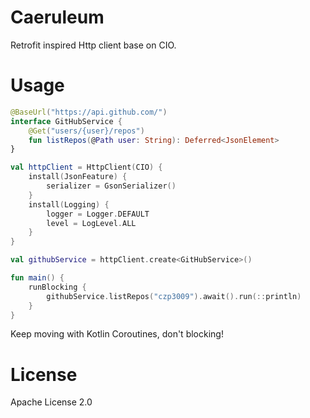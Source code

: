 # Caeruleum
Retrofit inspired Http client base on CIO.

# Usage
```kotlin
@BaseUrl("https://api.github.com/")
interface GitHubService {
    @Get("users/{user}/repos")
    fun listRepos(@Path user: String): Deferred<JsonElement>
}

val httpClient = HttpClient(CIO) {
    install(JsonFeature) {
        serializer = GsonSerializer()
    }
    install(Logging) {
        logger = Logger.DEFAULT
        level = LogLevel.ALL
    }
}

val githubService = httpClient.create<GitHubService>()

fun main() {
    runBlocking {
        githubService.listRepos("czp3009").await().run(::println)
    }
}
```

Keep moving with Kotlin Coroutines, don't blocking!

# License
Apache License 2.0
